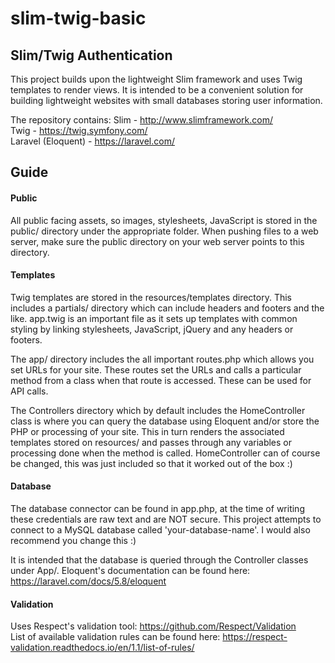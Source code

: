 # slim-twig-basic
<h2>Slim/Twig Authentication</h2>

This project builds upon the lightweight Slim framework and uses Twig templates
to render views. It is intended to be a convenient solution for building
lightweight websites with small databases storing user information.

The repository contains:
Slim - http://www.slimframework.com/<br>
Twig - https://twig.symfony.com/<br>
Laravel (Eloquent) - https://laravel.com/<br>

<h2>Guide</h2>

<h4>Public</h4>
All public facing assets, so images, stylesheets, JavaScript is stored in the
public/ directory under the appropriate folder.
When pushing files to a web server, make sure the public directory on your web
server points to this directory.

<h4>Templates</h4>
Twig templates are stored in the resources/templates directory. This includes a
partials/ directory which can include headers and footers and the like. app.twig
is an important file as it sets up templates with common styling by linking
stylesheets, JavaScript, jQuery and any headers or footers.

The app/ directory includes the all important routes.php which allows you set
URLs for your site. These routes set the URLs and calls a particular method from
a class when that route is accessed. These can be used for API calls.

The Controllers directory which by default includes the HomeController class is
where you can query the database using Eloquent and/or store the PHP or processing
of your site.
This in turn renders the associated templates stored on resources/ and passes
through any variables or processing done when the method is called.
HomeController can of course be changed, this was just included so that it
worked out of the box :)

<h4>Database</h4>

The database connector can be found in app.php, at the time of writing these
credentials are raw text and are NOT secure. This project attempts to connect to
a MySQL database called 'your-database-name'. I would also recommend you change
this :)

It is intended that the database is queried through the Controller classes under
App/. Eloquent's documentation can be found here:
https://laravel.com/docs/5.8/eloquent

<h4>Validation</h4>

Uses Respect's validation tool: https://github.com/Respect/Validation<br>
List of available validation rules can be found here: https://respect-validation.readthedocs.io/en/1.1/list-of-rules/<br>
